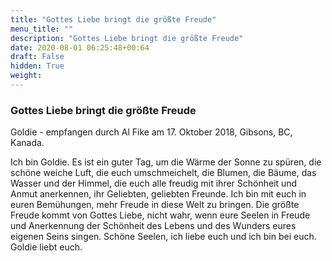 ```yaml
---
title: "Gottes Liebe bringt die größte Freude"
menu_title: ""
description: "Gottes Liebe bringt die größte Freude"
date: 2020-08-01 06:25:48+00:64
draft: False
hidden: True
weight:
---
```

### Gottes Liebe bringt die größte Freude

Goldie - empfangen durch Al Fike am 17. Oktober 2018, Gibsons, BC, Kanada.

Ich bin Goldie. Es ist ein guter Tag, um die Wärme der Sonne zu spüren, die schöne weiche Luft, die euch umschmeichelt, die Blumen, die Bäume, das Wasser und der Himmel, die euch alle freudig mit ihrer Schönheit und Anmut anerkennen, ihr Geliebten, geliebten Freunde. Ich bin mit euch in euren Bemühungen, mehr Freude in diese Welt zu bringen. Die größte Freude kommt von Gottes Liebe, nicht wahr, wenn eure Seelen in Freude und Anerkennung der Schönheit des Lebens und des Wunders eures eigenen Seins singen. Schöne Seelen, ich liebe euch und ich bin bei euch. Goldie liebt euch.
